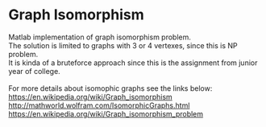 # Graph Isomorphism
Matlab implementation of graph isomorphism problem.<br> The solution is limited to graphs with 3 or 4 vertexes, since this is NP problem.<br> It is kinda of a bruteforce approach since this is the assignment from junior year of college. <br><br>
For more details about isomophic graphs see the links below:<br>
https://en.wikipedia.org/wiki/Graph_isomorphism <br>
http://mathworld.wolfram.com/IsomorphicGraphs.html <br>
https://en.wikipedia.org/wiki/Graph_isomorphism_problem
